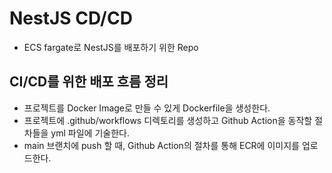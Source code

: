 # NestJS CD/CD

- ECS fargate로 NestJS를 배포하기 위한 Repo

## CI/CD를 위한 배포 흐름 정리

- 프로젝트를 Docker Image로 만들 수 있게 Dockerfile을 생성한다.
- 프로젝트에 .github/workflows 디렉토리를 생성하고 Github Action을 동작할 절차들을 yml 파일에 기술한다.
- main 브랜치에 push 할 때, Github Action의 절차를 통해 ECR에 이미지를 업로드한다.
